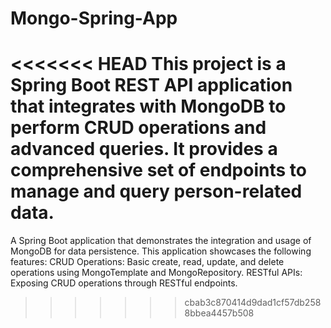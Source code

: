 # Mongo-Spring-App

<<<<<<< HEAD
This project is a Spring Boot REST API application that integrates with MongoDB to perform CRUD operations and advanced queries. It provides a comprehensive set of endpoints to manage and query person-related data.
=======
A Spring Boot application that demonstrates the integration and usage of MongoDB for data persistence. 
This application showcases the following features: 
CRUD Operations: Basic create, read, update, and delete operations using MongoTemplate and MongoRepository. 
RESTful APIs: Exposing CRUD operations through RESTful endpoints.
>>>>>>> cbab3c870414d9dad1cf57db2588bbea4457b508
